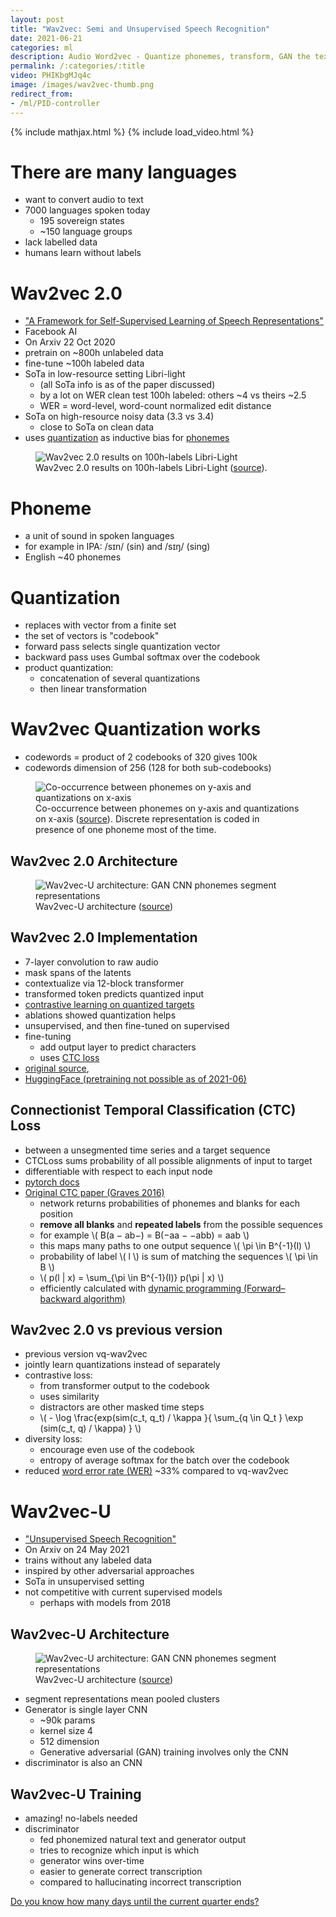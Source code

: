 ```yaml
---
layout: post
title: "Wav2vec: Semi and Unsupervised Speech Recognition"
date: 2021-06-21
categories: ml
description: Audio Word2vec - Quantize phonemes, transform, GAN the text.
permalink: /:categories/:title
video: PHIKbgMJq4c
image: /images/wav2vec-thumb.png
redirect_from:
- /ml/PID-controller
---
```


{% include mathjax.html %}
{% include load_video.html %}

# There are many languages
- want to convert audio to text
- 7000 languages spoken today
  - 195 sovereign states
  - ~150 language groups
- lack labelled data
- humans learn without labels


# Wav2vec 2.0
- ["A Framework for Self-Supervised Learning of Speech Representations"](https://arxiv.org/pdf/2006.11477.pdf)
- Facebook AI
- On Arxiv 22 Oct 2020
- pretrain on ~800h unlabeled data
- fine-tune ~100h labeled data
- SoTa in low-resource setting Libri-light
  - (all SoTa info is as of the paper discussed)
  - by a lot on WER clean test 100h labeled: others ~4 vs theirs ~2.5
  - WER = word-level, word-count normalized edit distance
- SoTa on high-resource noisy data (3.3 vs 3.4)
  - close to SoTa on clean data
- uses [quantization](#quantization) as inductive bias for [phonemes](#phoneme)

<figure class="figure">
    <img
        class="figure-img img-fluid rounded lazyload"
        alt="Wav2vec 2.0 results on 100h-labels Libri-Light"
        data-src="/images/wav2vec-results.png"
        style="max-width: 500px">
    <figcaption class="figure-caption">
        Wav2vec 2.0 results on 100h-labels Libri-Light (<a href="https://arxiv.org/pdf/2006.11477.pdf">source</a>).
    </figcaption>
</figure>


# Phoneme
- a unit of sound in spoken languages
- for example in IPA: /sɪn/ (sin) and /sɪŋ/ (sing)
- English ~40 phonemes


# Quantization
- replaces with vector from a finite set
- the set of vectors is "codebook"
- forward pass selects single quantization vector
- backward pass uses Gumbal softmax over the codebook
- product quantization:
  - concatenation of several quantizations
  - then linear transformation

# Wav2vec Quantization works
- codewords = product of 2 codebooks of 320 gives 100k
- codewords dimension of 256 (128 for both sub-codebooks)

<figure class="figure">
    <img
        class="figure-img img-fluid rounded lazyload"
        alt="Co-occurrence between phonemes on y-axis and quantizations on x-axis"
        data-src="/images/wav2vec-phonemes-quantization-co-occurence.png"
        style="max-width: 500px">
    <figcaption class="figure-caption">
        Co-occurrence between phonemes on y-axis and quantizations on x-axis (<a href="https://arxiv.org/pdf/2006.11477.pdf">source</a>).
        Discrete representation is coded in presence of one phoneme most of the time.
    </figcaption>
</figure>



## Wav2vec 2.0 Architecture
<figure class="figure">
    <img
        class="figure-img img-fluid rounded lazyload"
        alt="Wav2vec-U architecture: GAN CNN phonemes segment representations"
        data-src="/images/wav2vec-quantization.png"
        style="max-width: 500px">
    <figcaption class="figure-caption">
        Wav2vec-U architecture (<a href="https://arxiv.org/pdf/2105.11084.pdf">source</a>)
    </figcaption>
</figure>


## Wav2vec 2.0 Implementation
- 7-layer convolution to raw audio
- mask spans of the latents
- contextualize via 12-block transformer
- transformed token predicts quantized input
- [contrastive learning on quantized targets](#wav2vec-20-vs-previous-version)
- ablations showed quantization helps
- unsupervised, and then fine-tuned on supervised
- fine-tuning
  - add output layer to predict characters
  - uses [CTC loss](#connectionist-temporal-classification-ctc-loss)
- [original source](https://github.com/pytorch/fairseq/tree/master/examples/wav2vec),
- [HuggingFace (pretraining not possible as of 2021-06)](https://huggingface.co/transformers/model_doc/wav2vec2.html#overview)


## Connectionist Temporal Classification (CTC) Loss
- between a unsegmented time series and a target sequence
- CTCLoss sums probability of all possible alignments of input to target
- differentiable with respect to each input node
- [pytorch docs](https://pytorch.org/docs/master/generated/torch.nn.CTCLoss.html#torch.nn.CTCLoss)
- [Original CTC paper (Graves 2016)](https://www.cs.toronto.edu/~graves/icml_2006.pdf)
  - network returns probabilities of phonemes and blanks for each position
  - **remove all blanks** and **repeated labels** from the possible sequences
  - for example \\( B(a − ab−) = B(−aa − −abb) = aab \\)
  - this maps many paths to one output sequence \\( \pi \in B^{-1}(l) \\)
  - probability of label \\( l \\) is sum of matching the sequences \\( \pi \in B \\)
  - \\( p(l  \| x) = \sum_{\pi \in B^{-1}(l)} p(\pi \| x) \\)
  - efficiently calculated with [dynamic programming (Forward–backward algorithm)](https://en.wikipedia.org/wiki/Forward%E2%80%93backward_algorithm)


## Wav2vec 2.0 vs previous version
- previous version vq-wav2vec
- jointly learn quantizations instead of separately
- contrastive loss:
  - from transformer output to the codebook
  - uses similarity
  - distractors are other masked time steps
  - \\( - \log \frac{exp(sim(c_t, q_t) / \kappa }{ \sum_{q \in Q_t } \exp (sim(c_t, q) / \kappa) } \\)
- diversity loss:
  - encourage even use of the codebook
  - entropy of average softmax for the batch over the codebook
- reduced [word error rate (WER)](https://en.wikipedia.org/wiki/Word_error_rate) ~33% compared to vq-wav2vec


# Wav2vec-U
- ["Unsupervised Speech Recognition"](https://arxiv.org/pdf/2105.11084.pdf)
- On Arxiv on 24 May 2021
- trains without any labeled data
- inspired by other adversarial approaches
- SoTa in unsupervised setting
- not competitive with current supervised models
  - perhaps with models from 2018


## Wav2vec-U Architecture

<figure class="figure">
    <img
        class="figure-img img-fluid rounded lazyload"
        alt="Wav2vec-U architecture: GAN CNN phonemes segment representations"
        data-src="/images/wav2vec-gan.png"
        style="max-width: 500px">
    <figcaption class="figure-caption">
        Wav2vec-U architecture (<a href="https://arxiv.org/pdf/2105.11084.pdf">source</a>)
    </figcaption>
</figure>

- segment representations mean pooled clusters
- Generator is single layer CNN
  - ~90k params
  - kernel size 4
  - 512 dimension
  - Generative adversarial (GAN) training involves only the CNN
- discriminator is also an CNN


## Wav2vec-U Training
- amazing! no-labels needed
- discriminator
  - fed phonemized natural text and generator output
  - tries to recognize which input is which
  - generator wins over-time
  - easier to generate correct transcription
  - compared to hallucinating incorrect transcription


<a href='/when-is-the-end-of-current-quarter.html'>Do you know how many days until the current quarter ends?</a>


